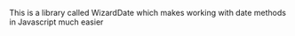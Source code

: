 This is a library called WizardDate which makes working with date methods in Javascript much easier
